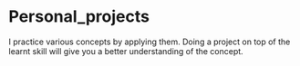 # Personal_projects
I practice various concepts by applying them. Doing a project on top of the learnt skill will give you a better understanding of the concept.
